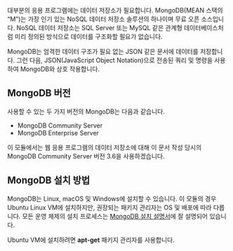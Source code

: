대부분의 응용 프로그램에는 데이터 저장소가 필요합니다. MongoDB(MEAN 스택의 “M”)는 가장 인기 있는 NoSQL 데이터 저장소 솔루션의 하나이며 무료 오픈 소스입니다. NoSQL 데이터 저장소는 SQL Server 또는 MySQL 같은 관계형 데이터베이스처럼 미리 정의된 방식으로 데이터를 구조화할 필요가 없습니다.

MongoDB는 엄격한 데이터 구조가 필요 없는 JSON 같은 문서에 데이터를 저장합니다. 그런 다음, JSON(JavaScript Object Notation)으로 전송된 쿼리 및 명령을 사용하여 MongoDB와 상호 작용합니다.

## <a name="mongodb-versions"></a>MongoDB 버전

사용할 수 있는 두 가지 버전의 MongoDB는 다음과 같습니다.

- MongoDB Community Server
- MongoDB Enterprise Server

이 모듈에서는 웹 응용 프로그램의 데이터 저장소에 대해 이 문서 작성 당시의 MongoDB Community Server 버전 3.6을 사용하겠습니다.

## <a name="how-to-install-mongodb"></a>MongoDB 설치 방법

MongoDB는 Linux, macOS 및 Windows에 설치할 수 있습니다. 이 모듈의 경우 Ubuntu Linux VM에 설치하지만, 권장되는 패키지 관리자는 OS 및 배포에 따라 다릅니다. 모든 운영 체제의 설치 프로세스는 [MongoDB 설치 설명서](https://docs.mongodb.com/manual/administration/install-community/)에 잘 설명되어 있습니다.

Ubuntu VM에 설치하려면 **apt-get** 패키지 관리자를 사용합니다.